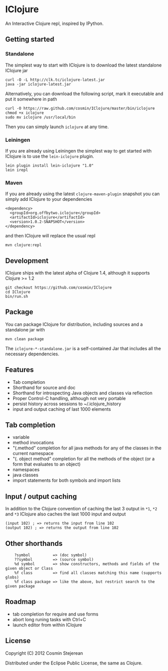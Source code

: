# IClojure

An Interactive Clojure repl, inspired by IPython.

## Getting started

### Standalone

The simplest way to start with IClojure is to download the latest standalone IClojure jar

```
curl -O -L http://clk.tc/iclojure-latest.jar
java -jar iclojure-latest.jar
```

Alternatively, you can download the following script, mark it executable and put it somewhere in path

```
curl -O https://raw.github.com/cosmin/IClojure/master/bin/iclojure
chmod +x iclojure
sudo mv iclojure /usr/local/bin
```

Then you can simply launch `iclojure` at any time.

### Leiningen

If you are already using Leiningen the simplest way to get started with IClojure is to use the `lein-iclojure` plugin.

```
lein plugin install lein-iclojure "1.0"
lein irepl
```

### Maven

If you are already using the latest `clojure-maven-plugin` snapshot you can simply add IClojure to your dependencies

```
<dependency>
  <groupId>org.offbytwo.iclojure</groupId>
  <artifactId>iclojure</artifactId>
  <version>1.0.2-SNAPSHOT</version>
</dependency>
```

and then IClojure will replace the usual repl

```
mvn clojure:repl
```

## Development

IClojure ships with the latest alpha of Clojure 1.4, although it supports Clojure >= 1.2

```
git checkout https://github.com/cosmin/IClojure
cd IClojure
bin/run.sh
```

## Package

You can package IClojure for distribution, including sources and a standalone jar with

```
mvn clean package
```

The `iclojure-*-standalone.jar` is a self-contained Jar that includes all the necessary dependencies.

## Features

- Tab completion
- Shorthand for source and doc
- Shorthand for introspecting Java objects and classes via reflection
- Proper Control-C handling, although not very portable
- persist history across sessions to ~/.iclojure_history
- input and output caching of last 1000 elements

## Tab completion

- variable
- method invocations
- "(.method" completion for all java methods for any of the classes in the current namespace
- "(. object method" completion for all the methods of the object (or a form that evaluates to an object)
- namespaces
- java classes
- import statements for both symbols and import lists

## Input / output caching

In addition to the Clojure convention of caching the last 3 output in `*1`, `*2` and `*3` IClojure also caches the last 1000 input and output

```
(input 102) ; => returns the input from line 102
(output 102) ; => returns the output from line 102
```

## Other shorthands

```
    ?symbol          => (doc symbol)
    ??symbol         => (source symbol)
    %d symbol        => show constructors, methods and fields of the given object or Class
    %f class         => find all classes matching this name (supports globs)
    %f class package => like the above, but restrict search to the given package
```

## Roadmap

- tab completion for require and use forms
- abort long runing tasks with Ctrl+C
- launch editor from within IClojure

## License

Copyright (C) 2012 Cosmin Stejerean

Distributed under the Eclipse Public License, the same as Clojure.
